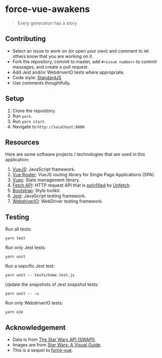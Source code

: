 # force-vue-awakens
> Every generation has a story

## Contributing

* Select an issue to work on (or open your own) and comment to let others know
  that you are working on it.
* Fork the repository, commit to master, add `#<issue number>` to commit
  messages, and create a pull request.
* Add Jest and/or WebdriverIO tests where appropriate.
* Code style: [StandardJS](https://standardjs.com/)
* Use comments thoughtfully.

## Setup

1. Clone the repository.
2. Run `yarn`.
3. Run `yarn start`.
4. Navigate to `http://localhost:8080`

## Resources

Here are some software projects / technologies that are used in this
application:

1. [VueJS](https://vuejs.org): JavaScript framework.
2. [Vue Router](https://router.vuejs.org): VueJS routing library for Single
   Page Applications (SPA).
3. [Vuex](https://vuex.vuejs.org): State management library.
4. [Fetch API](https://developer.mozilla.org/en-US/docs/Web/API/Fetch_API):
   HTTP request API that is
   [polyfilled](https://en.wikipedia.org/wiki/Polyfill_(programming)) by
   [Unfetch]( https://npm.im/unfetch).
5. [Bootstrap](http://getbootstrap.com): Style toolkit.
6. [Jest](https://facebook.github.io/jest/en/): JavaScript testing framework.
7. [WebdriverIO](https://webdriver.io): WebDriver testing framework.

## Testing

Run all tests:

```console
yarn test
```

Run only Jest tests:

```console
yarn unit
```

Run a sepcific Jest test:

```console
yarn unit -- tests/home.test.js
```

Update the snapshots of Jest snapshot tests:

```console
yarn unit -- -u
```

Run only WebdriverIO tests:

```console
yarn e2e
```

## Acknowledgement

* Data is from [The Star Wars API (SWAPI)](https://swapi.co).
* Images are from [Star Wars: A Visual Guide](https://starwars-visualguide.com).
* This is a sequel to [force-vue](https://github.com/alexkramer/force-vue).
